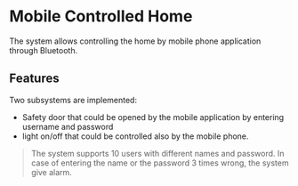 # Mobile Controlled Home

The system allows controlling the home by mobile phone application through Bluetooth.

## Features

Two subsystems are implemented:
 - Safety door that could be opened by the mobile application by entering username and password
 - light on/off that could be controlled also by the mobile phone.

> The system supports 10 users with different names and password.
> In case of entering the name or the password 3 times wrong, the system give alarm.
